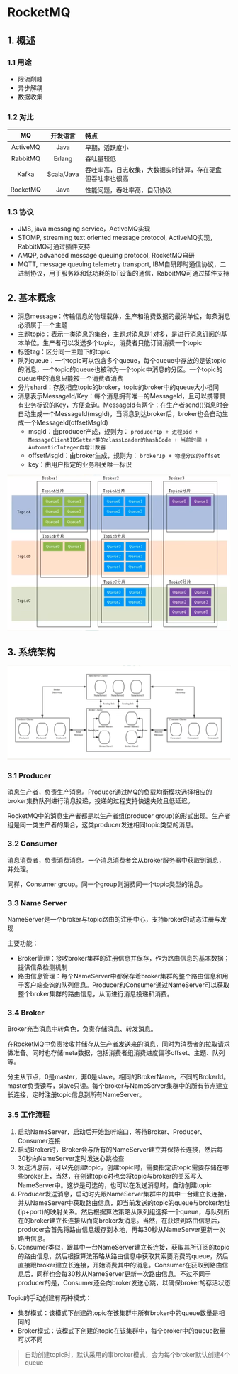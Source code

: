 # RocketMQ


## 1. 概述
### 1.1 用途
+ 限流削峰
+ 异步解耦
+ 数据收集

### 1.2 对比
|    MQ    |    开发语言    | 特点                            |
|:--------:|:----------:|:------------------------------|
| ActiveMQ |    Java    | 早期，活跃度小                       |
| RabbitMQ |   Erlang   | 吞吐量较低                         |
|  Kafka   | Scala/Java | 吞吐率高，日志收集，大数据实时计算，存在硬盘但吞吐率也很高 |
| RocketMQ |    Java    | 性能问题，吞吐率高，自研协议                |

### 1.3 协议
+ JMS, java messaging service，ActiveMQ实现
+ STOMP, streaming text oriented message protocol, ActiveMQ实现，RabbitMQ可通过插件支持
+ AMQP, advanced message queuing protocol, RocketMQ自研
+ MQTT, message queuing telemetry transport, IBM自研即时通信协议，二进制协议，用于服务器和低功耗的IoT设备的通信，RabbitMQ可通过插件支持


## 2. 基本概念
+ 消息message：传输信息的物理载体，生产和消费数据的最消单位，每条消息必须属于一个主题
+ 主题topic：表示一类消息的集合，主题对消息是1对多，是进行消息订阅的基本单位。生产者可以发送多个topic，消费者只能订阅消费一个topic
+ 标签tag：区分同一主题下的topic
+ 队列queue：一个topic可以包含多个queue，每个queue中存放的是该topic的消息，一个topic的queue也被称为一个topic中消息的分区。一个topic的queue中的消息只能被一个消费者消费
+ 分片shard：存放相应topic的broker，topic的broker中的queue大小相同
+ 消息表示MessageId/Key：每个消息拥有唯一的MessageId，且可以携带具有业务标识的Key，方便查询。MessageId有两个：在生产者send()消息时会自动生成一个MessageId(msgId)，当消息到达broker后，broker也会自动生成一个MessageId(offsetMsgId)
    + msgId：由producer产成，规则为：
        `producerIp + 进程pid + MessageClientIDSetter类的classLoader的hashCode + 当前时间 + AutomaticInteger自增计数器`
    + offsetMsgId：由broker生成，规则为：
        `brokerIp + 物理分区的offset`
    + key：由用户指定的业务相关唯一标识

![基本概念.png](img/rocketMQ/基本概念.png)


## 3. 系统架构

![系统架构.png](img/rocketMQ/系统架构.png)

### 3.1 Producer
消息生产者，负责生产消息。Producer通过MQ的负载均衡模块选择相应的broker集群队列进行消息投递，投递的过程支持快速失败且低延迟。

RocketMQ中的消息生产者都是以生产者组(producer group)的形式出现。生产者组是同一类生产者的集合，这类producer发送相同topic类型的消息。

### 3.2 Consumer
消息消费者，负责消费消息。一个消息消费者会从broker服务器中获取到消息，并处理。

同样，Consumer group。同一个group则消费同一个topic类型的消息。

### 3.3 Name Server
NameServer是一个broker与topic路由的注册中心，支持broker的动态注册与发现

主要功能：
+ Broker管理：接收broker集群的注册信息并保存，作为路由信息的基本数据；提供信条检测机制
+ 路由信息管理：每个NameServer中都保存着broker集群的整个路由信息和用于客户端查询的队列信息。Producer和Consumer通过NameServer可以获取整个broker集群的路由信息，从而进行消息投递和消费。

### 3.4 Broker
Broker充当消息中转角色，负责存储消息、转发消息。

在RocketMQ中负责接收并储存从生产者发送来的消息，同时为消费者的拉取请求做准备。同时也存储meta数据，包括消费者组消费进度偏移offset、主题、队列等。

分主从节点，0是master，非0是slave。相同的BrokerName，不同的BrokerId。master负责读写，slave只读。每个broker与NameServer集群中的所有节点建立长连接，定时注册topic信息到所有NameServer。

### 3.5 工作流程
1. 启动NameServer，启动后开始监听端口，等待Broker、Producer、Consumer连接
2. 启动Broker时，Broker会与所有的NameServer建立并保持长连接，然后每30秒向NameServer定时发送心跳检查
3. 发送消息前，可以先创建topic，创建topic时，需要指定该topic需要存储在哪些broker上，当然，在创建topic时也会将topic与broker的关系写入NameServer中。这步是可选的，也可以在发送消息时，自动创建topic
4. Producer发送消息，启动时先跟NameServer集群中的其中一台建立长连接，并从NameServer中获取路由信息，即当前发送的topic的queue与broker地址(ip+port)的映射关系。然后根据算法策略从队列组选择一个queue，与队列所在的broker建立长连接从而向broker发消息。当然，在获取到路由信息后，producer会首先将路由信息缓存到本地，再每30秒从NameServer更新一次路由信息。
5. Consumer类似，跟其中一台NameServer建立长连接，获取其所订阅的topic的路由信息，然后根据算法策略从路由信息中获取其索要消费的queue，然后直接跟broker建立长连接，开始消费其中的消息。Consumer在获取到路由信息后，同样也会每30秒从NameServer更新一次路由信息。不过不同于producer的是，Consumer还会向broker发送心跳，以确保broker的存活状态

Topic的手动创建有两种模式：
+ 集群模式：该模式下创建的topic在该集群中所有broker中的queue数量是相同的
+ Broker模式：该模式下创建的topic在该集群中，每个broker中的queue数量可以不同

> 自动创建topic时，默认采用的事broker模式，会为每个broker默认创建4个queue



